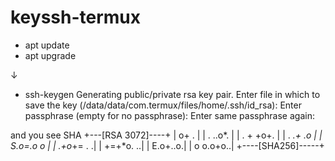 # keyssh-termux



- apt update 
- apt upgrade 

↓
- ssh-keygen 
Generating public/private rsa key pair.
Enter file in which to save the key (/data/data/com.termux/files/home/.ssh/id_rsa): 
Enter passphrase (empty for no passphrase):
Enter same passphrase again:

and you see SHA
+---[RSA 3072]----+
|          o+ .   |
|       . ..o*.   |
|      . + +o+.   |
|       . *.+ .o  |
|        S.o=.o o |
|       .+o*+= . .|
|        +=+*o. ..|
|         E.o+..o.|
|        o o.o+o..|
+----[SHA256]-----+
